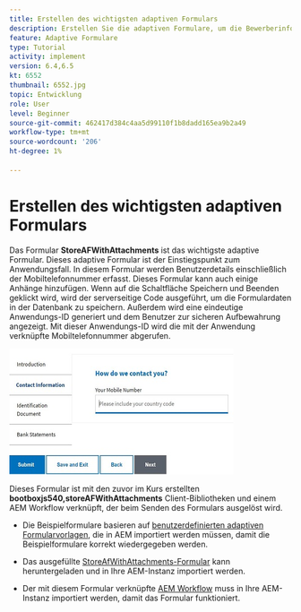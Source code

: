 ```yaml
---
title: Erstellen des wichtigsten adaptiven Formulars
description: Erstellen Sie die adaptiven Formulare, um die Bewerberinformationen und das adaptive Formular zu erfassen und das gespeicherte adaptive Formular abzurufen
feature: Adaptive Formulare
type: Tutorial
activity: implement
version: 6.4,6.5
kt: 6552
thumbnail: 6552.jpg
topic: Entwicklung
role: User
level: Beginner
source-git-commit: 462417d384c4aa5d99110f1b8dadd165ea9b2a49
workflow-type: tm+mt
source-wordcount: '206'
ht-degree: 1%

---
```



# Erstellen des wichtigsten adaptiven Formulars

Das Formular **StoreAFWithAttachments** ist das wichtigste adaptive Formular. Dieses adaptive Formular ist der Einstiegspunkt zum Anwendungsfall. In diesem Formular werden Benutzerdetails einschließlich der Mobiltelefonnummer erfasst. Dieses Formular kann auch einige Anhänge hinzufügen. Wenn auf die Schaltfläche Speichern und Beenden geklickt wird, wird der serverseitige Code ausgeführt, um die Formulardaten in der Datenbank zu speichern. Außerdem wird eine eindeutige Anwendungs-ID generiert und dem Benutzer zur sicheren Aufbewahrung angezeigt. Mit dieser Anwendungs-ID wird die mit der Anwendung verknüpfte Mobiltelefonnummer abgerufen.

![Hauptanwendungsformular](assets/6552.JPG)

Dieses Formular ist mit den zuvor im Kurs erstellten **bootboxjs540,storeAFWithAttachments** Client-Bibliotheken und einem AEM Workflow verknüpft, der beim Senden des Formulars ausgelöst wird.


* Die Beispielformulare basieren auf [benutzerdefinierten adaptiven Formularvorlagen](assets/custom-template-with-page-component.zip), die in AEM importiert werden müssen, damit die Beispielformulare korrekt wiedergegeben werden.

* Das ausgefüllte [StoreAfWithAttachments-Formular](assets/store-af-with-attachments-form.zip) kann heruntergeladen und in Ihre AEM-Instanz importiert werden.

* Der mit diesem Formular verknüpfte [AEM Workflow](assets/workflow-model-store-af-with-attachments.zip) muss in Ihre AEM-Instanz importiert werden, damit das Formular funktioniert.



